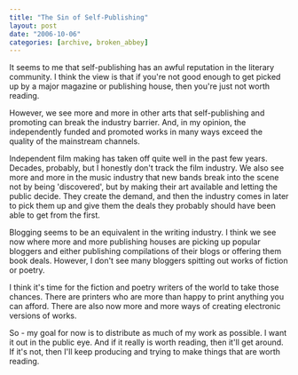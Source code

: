 ```yaml
---
title: "The Sin of Self-Publishing"
layout: post
date: "2006-10-06"
categories: [archive, broken_abbey]
---
```


It seems to me that self-publishing has an awful reputation in the literary
community. I think the view is that if you're not good enough to get picked up
by a major magazine or publishing house, then you're just not worth reading.

However, we see more and more in other arts that self-publishing and promoting
can break the industry barrier. And, in my opinion, the independently funded and
promoted works in many ways exceed the quality of the mainstream channels.

Independent film making has taken off quite well in the past few years. Decades,
probably, but I honestly don't track the film industry. We also see more and
more in the music industry that new bands break into the scene not by being
'discovered', but by making their art available and letting the public decide.
They create the demand, and then the industry comes in later to pick them up and
give them the deals they probably should have been able to get from the first.

Blogging seems to be an equivalent in the writing industry. I think we see now
where more and more publishing houses are picking up popular bloggers and either
publishing compilations of their blogs or offering them book deals. However, I
don't see many bloggers spitting out works of fiction or poetry.

I think it's time for the fiction and poetry writers of the world to take those
chances. There are printers who are more than happy to print anything you can
afford. There are also now more and more ways of creating electronic versions of
works.

So - my goal for now is to distribute as much of my work as possible. I want it
out in the public eye. And if it really is worth reading, then it'll get around.
If it's not, then I'll keep producing and trying to make things that are worth
reading.
